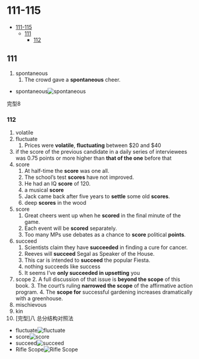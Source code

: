 # 111-115

- [111-115](#111-115)
  - [111](#111)
    - [112](#112)

## 111

1. spontaneous
   1. The crowd gave a **spontaneous** cheer.

- spontaneous![spontaneous](https://thumbs.dreamstime.com/b/planned-spontaneous-as-choice-pictured-words-road-signs-to-show-person-makes-decision-can-choose-either-171950608.jpg)

完型8

### 112

1. volatile
2. fluctuate
   1. Prices were **volatile**, **fluctuating** between $20 and $40
3. if the score of the previous candidate in a daily series of interviewees was 0.75 points or more higher than **that of the one** before that
4. score
   1. At half-time the **score** was one all.
   2. The school’s test **scores** have not improved.
   3. He had an IQ **score** of 120.
   4. a musical **score**
   5. Jack came back after five years to **settle** some old **scores**.
   6. deep **scores** in the wood
5. score
   1. Great cheers went up when he **scored** in the final minute of the game.
   2. Each event will be **scored** separately.
   3. Too many MPs use debates as a chance to **score** political **points**.
6. succeed
   1. Scientists claim they have **succeeded** in finding a cure for cancer.
   2. Reeves will **succeed** Segal as Speaker of the House.
   3. This car is intended to **succeed** the popular Fiesta.
   4. nothing succeeds like success
   5. It seems I’ve **only succeeded in upsetting** you
7. scope
   2. A full discussion of that issue is **beyond the scope** of this book.
   3. The court’s ruling **narrowed the scope** of the affirmative action program.
   4. The **scope for** successful gardening increases dramatically with a greenhouse.
8. mischievous
9. kin
10. [完型]八 总分结构对照法

- fluctuate![fluctuate](https://www.researchgate.net/profile/Thierry-Martin/publication/1877394/figure/fig1/AS:669410222149644@1536611242639/The-current-as-a-function-of-time-undergoes-fluctuation-around-an-average-value-the.png)
- score![score](https://image.shutterstock.com/image-illustration/3d-illustration-conceptual-gauge-needle-260nw-1312836320.jpg)
- succeed![succeed](https://previews.123rf.com/images/iqoncept/iqoncept1110/iqoncept111000073/10978050-one-person-succeeds-and-holds-the-word-succeed-while-others-lay-crushed-under-the-word-fail-symboliz.jpg)
- Rifle Scope![Rifle Scope](https://cdn.shopify.com/s/files/1/0082/9502/2628/products/rwa-hawkeye-rifle-scope-1-5-6-x-30-optics-sights-741_512x512.jpg?v=1655132804)
